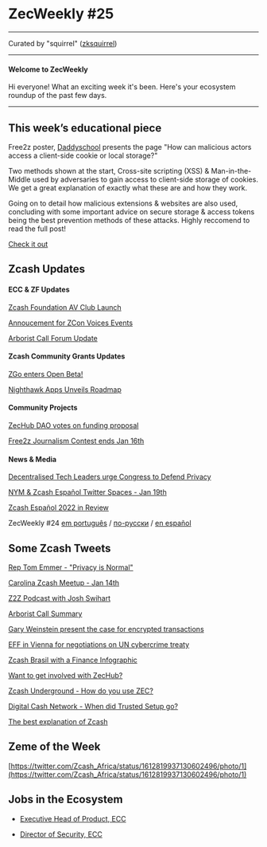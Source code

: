# ZecWeekly #25

---

Curated by "squirrel" ([zksquirrel](https://twitter.com/zksquirrel))

---

#### Welcome to ZecWeekly

Hi everyone! What an exciting week it's been. Here's your ecosystem roundup of the past few days.

---

## This week’s educational piece

Free2z poster, [Daddyschool](https://free2z.cash/DaddySchool) presents the page "How can malicious actors access a client-side cookie or local storage?"

Two methods shown at the start, Cross-site scripting (XSS) & Man-in-the-Middle used by adversaries to gain access to client-side storage of cookies. We get a great explanation of exactly what these are and how they work. 

Going on to detail how malicious extensions & websites are also used, concluding with some important advice on secure storage & access tokens being the best prevention methods of these attacks. Highly reccomend to read the full post!

[Check it out](https://free2z.cash/DaddySchool/zpage/how-can-malicious-actors-access-a-client-side-cookie-or-local-storage)


## Zcash Updates

#### ECC & ZF Updates

[Zcash Foundation AV Club Launch](https://zfnd.org/the-zcash-foundation-audio-visual-club/)

[Annoucement for ZCon Voices Events](https://twitter.com/ZcashFoundation/status/1612936294237147142)

[Arborist Call Forum Update](https://forum.zcashcommunity.com/t/zcash-arborist-calls-updates/43713)


#### Zcash Community Grants Updates

[ZGo enters Open Beta!](https://zgo.cash/posts/2023-01-13.html)

[Nighthawk Apps Unveils Roadmap](https://twitter.com/nighthawkapps/status/1613876153260949504)

#### Community Projects

[ZecHub DAO votes on funding proposal](https://snapshot.org/#/zechubdao.eth/proposal/0xced4fe842a2049397ae6c45c712763f9511659d18d0a7f0e81c159f7a62a348b)

[Free2z Journalism Contest ends Jan 16th](https://free2z.com/free2z/zpage/journalism-contest)


#### News & Media

[Decentralised Tech Leaders urge Congress to Defend Privacy](https://www.fightforthefuture.org/news/2023-01-10-open-source-decentralized-tech-leaders-urge-new-congress-to-defend-privacy)

[NYM & Zcash Español Twitter Spaces - Jan 19th](https://twitter.com/EspanolNym/status/1613681716740362241)

[Zcash Español 2022 in Review](https://zcashesp.com/zcash-en-espanol-en-el-2022/)

ZecWeekly #24 [em português](https://odysee.com/@zechubr:c/zecweekly24:5) / [по-русски](https://prozcash.ru/zecweekly-24) / [en español](https://www.youtube.com/watch?v=-QYQ7RrjF24)


## Some Zcash Tweets

[Rep Tom Emmer - "Privacy is Normal"](https://twitter.com/RepTomEmmer/status/1612862789030215680)

[Carolina Zcash Meetup - Jan 14th](https://twitter.com/CarolinaZcash/status/1613237108843372544)

[Z2Z Podcast with Josh Swihart](https://www.youtube.com/watch?v=a6TQt6rmwXU)

[Arborist Call Summary](https://twitter.com/zksquirrel/status/1613661952995217410)

[Gary Weinstein present the case for encrypted transactions](https://twitter.com/Gary_Weinstein_/status/1613577982303404033)

[EFF in Vienna for negotiations on UN cybercrime treaty](https://twitter.com/EFF/status/1613606637620846594)

[Zcash Brasil with a Finance Infographic](https://twitter.com/zcashbrazil/status/1613538451248357376)

[Want to get involved with ZecHub?](https://twitter.com/dismad8/status/1613285547396726784)

[Zcash Underground - How do you use ZEC?](https://twitter.com/zcashug/status/1612839096736710656)

[Digital Cash Network - When did Trusted Setup go?](https://twitter.com/DigitalCashNet/status/1613300522244800526)

[The best explanation of Zcash](https://twitter.com/elkouaris/status/1613850388926447619)


## Zeme of the Week

[https://twitter.com/Zcash_Africa/status/1612819937130602496/photo/1](https://twitter.com/Zcash_Africa/status/1612819937130602496/photo/1)


## Jobs in the Ecosystem

- [Executive Head of Product, ECC](https://apply.workable.com/electric-coin-company/j/6ACEC09B90/)

- [Director of Security, ECC](https://apply.workable.com/electric-coin-company/j/E68A4C20E2/)

